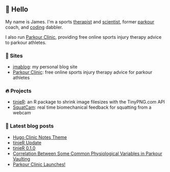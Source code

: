 ## 👋 Hello

My name is James. I'm a sports [therapist](https://jmablog.com/tags/sports-therapy/) and [scientist](https://jmablog.com/research), former [parkour](https://jmablog.com/tags/parkour) coach, and [coding](https://jmablog.com/tags/coding) dabbler.

I also run [Parkour Clinic](https://parkour.clinic), providing free online sports injury therapy advice to parkour athletes.

### 🔗 Sites

- [jmablog](https://jmablog.com): my personal blog site
- [Parkour Clinic](https://parkour.clinic): free online sports injury therapy advice for parkour athletes

### 🔥 Projects
- [tinieR](https://jmablog.github.io/tinieR): an R package to shrink image filesizes with the TinyPNG.com API
- [SquatCam](https://squatcam.vercel.app): real time biomechanical feedback for squatting from a webcam

### 📝 Latest blog posts

<!-- BLOG-POST-LIST:START -->
- [Hugo Clinic Notes Theme](https://jmablog.com/post/hugo-clinic-notes/)
- [tinieR Update](https://jmablog.com/post/tinier-update/)
- [tinieR 0.1.0](https://jmablog.com/post/tinier-release/)
- [Correlation Between Some Common Physiological Variables in Parkour Vaulting](https://jmablog.com/post/parkour-vault-correlation/)
- [Parkour Clinic Launches!](https://jmablog.com/post/parkour-clinic-launch/)
<!-- BLOG-POST-LIST:END -->
